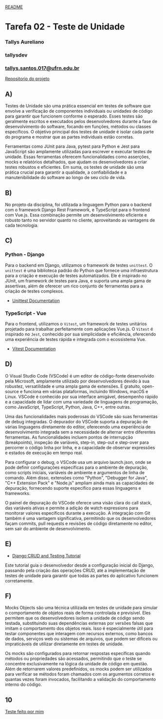 [README](README.md)

# Tarefa 02 - Teste de Unidade
### Tallys Aureliano
### tallysdev
### tallys.santos.017@ufrn.edu.br
[Repositorio do projeto](https://github.com/tallysdev/eventSync/blob/feat/issue42-theme-room/frontend/eventsync_front/src/tests/ThemeRoom.test.ts)

## A)
Testes de Unidade são uma prática essencial em testes de software que envolve a verificação de componentes individuais ou unidades de código para garantir que funcionem conforme o esperado. Esses testes são geralmente escritos e executados pelos desenvolvedores durante a fase de desenvolvimento do software, focando em funções, métodos ou classes específicos. O objetivo principal dos testes de unidade é isolar cada parte do programa e mostrar que as partes individuais estão corretas.

Ferramentas como JUnit para Java, pytest para Python e Jest para JavaScript são amplamente utilizadas para escrever e executar testes de unidade. Essas ferramentas oferecem funcionalidades como asserções, mocks e relatórios detalhados, que ajudam os desenvolvedores a criar testes robustos e eficientes. Em suma, os testes de unidade são uma prática crucial para garantir a qualidade, a confiabilidade e a manutenibilidade do software ao longo de seu ciclo de vida.

## B)
No projeto da disciplina, foi utilizada a linguagem Python para o backend com o framework Django Rest Framework, e TypeScript para o frontend com Vue.js. Essa combinação permite um desenvolvimento eficiente e robusto tanto no servidor quanto no cliente, aproveitando as vantagens de cada tecnologia.

## C)
### Python - Django
Para o backend em Django, utilizamos o framework de testes `unittest`. O `unittest` é uma biblioteca padrão do Python que fornece uma infraestrutura para a criação e execução de testes automatizados. Ele é inspirado no JUnit, um framework de testes para Java, e suporta uma ampla gama de assertivas, além de oferecer um rico conjunto de ferramentas para a criação de testes complexos.

- [Unittest Documentation](https://docs.python.org/3/library/unittest.html)

### TypeScript - Vue

Para o frontend, utilizamos o `Vitest`, um framework de testes unitários projetado para trabalhar perfeitamente com aplicações Vue.js. O `Vitest` é inspirado no `Jest`, conhecido por sua simplicidade e eficiência, oferecendo uma experiência de testes rápida e integrada com o ecossistema Vue.

- [Vitest Documentation](https://vitest.dev/)

## D)
O Visual Studio Code (VSCode) é um editor de código-fonte desenvolvido pela Microsoft, amplamente utilizado por desenvolvedores devido à sua robustez, versatilidade e uma ampla gama de extensões. É gratuito, open-source e funciona em várias plataformas, incluindo Windows, macOS e Linux. VSCode é conhecido por sua interface amigável, desempenho rápido e a capacidade de lidar com uma variedade de linguagens de programação, como JavaScript, TypeScript, Python, Java, C++, entre outras.

Uma das funcionalidades mais poderosas do VSCode são suas ferramentas de debug integradas. O depurador do VSCode suporta a depuração de várias linguagens diretamente do editor, oferecendo uma experiência de desenvolvimento integrada sem a necessidade de alternar entre diferentes ferramentas. As funcionalidades incluem pontos de interrupção (breakpoints), inspeção de variáveis, step-in, step-out e step-over para percorrer o código linha por linha, e a capacidade de observar expressões e estados de execução em tempo real.

Para configurar o debug, o VSCode usa um arquivo launch.json, onde se pode definir configurações específicas para o ambiente de depuração, como scripts iniciais, variáveis de ambiente e argumentos de linha de comando. Além disso, extensões como "Python", "Debugger for Java", "C++ Extension Pack" e "Node.js" ampliam ainda mais as capacidades de depuração, fornecendo suporte específico para essas linguagens e frameworks.

O painel de depuração do VSCode oferece uma visão clara do call stack, das variáveis ativas e permite a adição de watch expressions para monitorar valores específicos durante a execução. A integração com Git também é uma vantagem significativa, permitindo que os desenvolvedores façam commits, pull requests e revisões de código diretamente no editor, sem sair do ambiente de desenvolvimento.

## E)

- [Django CRUD and Testing Tutorial]( https://developer.mozilla.org/pt-BR/docs/Learn/Server-side/Django/Testing)

Este tutorial guia o desenvolvedor desde a configuração inicial do Django, passando pela criação das operações CRUD, até a implementação de testes de unidade para garantir que todas as partes do aplicativo funcionem corretamente.

## F)
Mocks Objects são uma técnica utilizada em testes de unidade para simular o comportamento de objetos reais de forma controlada e previsível. Eles permitem que os desenvolvedores isolem a unidade de código sendo testada, substituindo suas dependências externas por versões falsas que imitam o comportamento dos objetos reais. Isso é especialmente útil para testar componentes que interagem com recursos externos, como bancos de dados, serviços web ou sistemas de arquivos, que podem ser difíceis ou impraticáveis de utilizar diretamente em testes de unidade.

Os mocks são configurados para retornar respostas específicas quando métodos ou propriedades são acessados, permitindo que o teste se concentre exclusivamente na lógica da unidade de código em questão. Além de retornarem valores predefinidos, os mocks podem ser utilizados para verificar se métodos foram chamados com os argumentos corretos e quantas vezes foram invocados, facilitando a validação do comportamento interno do código.
## 10

[Teste feito por mim](https://github.com/tallysdev/eventSync/blob/feat/issue42-theme-room/frontend/eventsync_front/src/tests/ThemeRoom.test.ts)